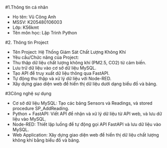 #1.Thông tin cá nhân
- Họ tên: Vũ Công Anh
- MSSV: K205480106003
- Lớp: K56kmt
- Tên môn học: Lập Trình Python

 #2. Thông tin Project
- Tên Project: Hệ Thống Giám Sát Chất Lượng Không Khí
- Yêu cầu/Chức năng của Project:
- Thu thập dữ liệu chất lượng không khí (PM2.5, CO2) từ cảm biến.
- Lưu trữ dữ liệu vào cơ sở dữ liệu MySQL.
- Tạo API để truy xuất dữ liệu thông qua FastAPI.
- Tự động thu thập và xử lý dữ liệu với Node-RED.
- Xây dựng giao diện web để hiển thị dữ liệu dưới dạng biểu đồ và bảng.

#3Công nghệ sự dụng
- Cơ sở dữ liệu MySQL: Tạo các bảng Sensors và Readings, và stored procedure SP_AddReading.
- Python + FastAPI: Viết API để nhận và xử lý dữ liệu từ API web, và lưu dữ liệu vào MySQL.
- Node-RED: Thiết lập luồng để tự động gọi API FastAPI và lưu dữ liệu vào MySQL.
- Web Application: Xây dựng giao diện web để hiển thị dữ liệu chất lượng không khí bằng biểu đồ và bảng.
